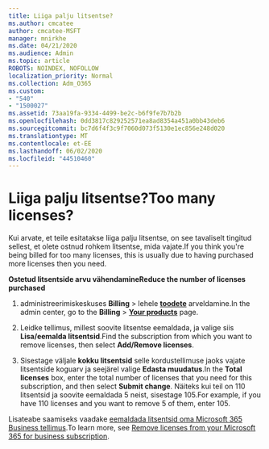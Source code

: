 ```yaml
---
title: Liiga palju litsentse?
ms.author: cmcatee
author: cmcatee-MSFT
manager: mnirkhe
ms.date: 04/21/2020
ms.audience: Admin
ms.topic: article
ROBOTS: NOINDEX, NOFOLLOW
localization_priority: Normal
ms.collection: Adm_O365
ms.custom:
- "540"
- "1500027"
ms.assetid: 73aa19fa-9334-4499-be2c-b6f9fe7b7b2b
ms.openlocfilehash: 0dd3817c829252571ea8ad8354a451a0bb43deb6
ms.sourcegitcommit: bc7d6f4f3c9f7060d073f5130e1ec856e248d020
ms.translationtype: MT
ms.contentlocale: et-EE
ms.lasthandoff: 06/02/2020
ms.locfileid: "44510460"
---
```

# <a name="too-many-licenses"></a><span data-ttu-id="f158b-102">Liiga palju litsentse?</span><span class="sxs-lookup"><span data-stu-id="f158b-102">Too many licenses?</span></span>

<span data-ttu-id="f158b-103">Kui arvate, et teile esitatakse liiga palju litsentse, on see tavaliselt tingitud sellest, et olete ostnud rohkem litsentse, mida vajate.</span><span class="sxs-lookup"><span data-stu-id="f158b-103">If you think you're being billed for too many licenses, this is usually due to having purchased more licenses then you need.</span></span>
  
<span data-ttu-id="f158b-104">**Ostetud litsentside arvu vähendamine**</span><span class="sxs-lookup"><span data-stu-id="f158b-104">**Reduce the number of licenses purchased**</span></span>
  
1. <span data-ttu-id="f158b-105">administreerimiskeskuses **Billing** \> lehele **[toodete](https://go.microsoft.com/fwlink/p/?linkid=842054)** arveldamine.</span><span class="sxs-lookup"><span data-stu-id="f158b-105">In the admin center, go to the **Billing** \> **[Your products](https://go.microsoft.com/fwlink/p/?linkid=842054)** page.</span></span>

2. <span data-ttu-id="f158b-106">Leidke tellimus, millest soovite litsentse eemaldada, ja valige siis **Lisa/eemalda litsentsid**.</span><span class="sxs-lookup"><span data-stu-id="f158b-106">Find the subscription from which you want to remove licenses, then select **Add/Remove licenses**.</span></span>

3. <span data-ttu-id="f158b-107">Sisestage väljale **kokku litsentsid** selle kordustellimuse jaoks vajate litsentside koguarv ja seejärel valige **Edasta muudatus**.</span><span class="sxs-lookup"><span data-stu-id="f158b-107">In the **Total licenses** box, enter the total number of licenses that you need for this subscription, and then select **Submit change**.</span></span> <span data-ttu-id="f158b-108">Näiteks kui teil on 110 litsentsid ja soovite eemaldada 5 neist, sisestage 105.</span><span class="sxs-lookup"><span data-stu-id="f158b-108">For example, if you have 110 licenses and you want to remove 5 of them, enter 105.</span></span>

<span data-ttu-id="f158b-109">Lisateabe saamiseks vaadake [eemaldada litsentsid oma Microsoft 365 Business tellimus](https://docs.microsoft.com/microsoft-365/commerce/licenses/buy-licenses).</span><span class="sxs-lookup"><span data-stu-id="f158b-109">To learn more, see [Remove licenses from your Microsoft 365 for business subscription](https://docs.microsoft.com/microsoft-365/commerce/licenses/buy-licenses).</span></span>